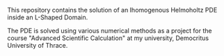This repository contains the solution of an Ihomogenous Helmoholtz PDE inside an L-Shaped Domain.

The PDE is solved using various numerical methods as a project for the course "Advanced Scientific Calculation" at my university, Democritus University of Thrace.